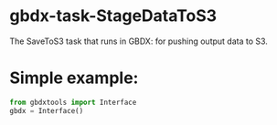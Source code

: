 # gbdx-task-StageDataToS3
The SaveToS3 task that runs in GBDX: for pushing output data to S3.

# Simple example:
```python
from gbdxtools import Interface
gbdx = Interface()


```